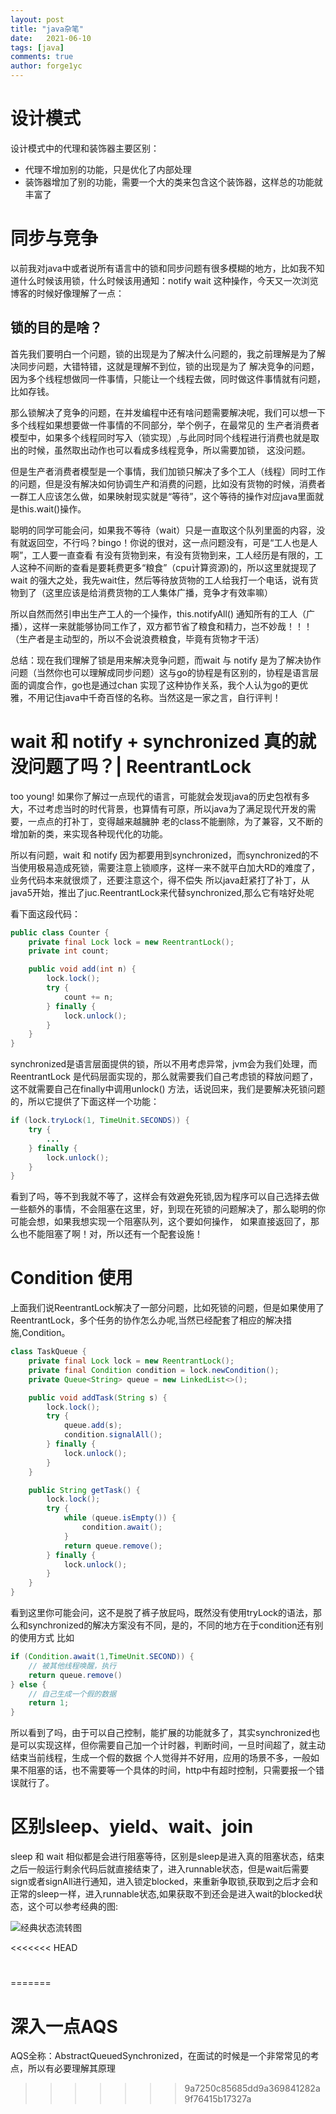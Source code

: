 ```yaml
---
layout: post
title: "java杂笔"
date:   2021-06-10
tags: [java]
comments: true
author: forge1yc 
---
```


# 设计模式
设计模式中的代理和装饰器主要区别：
* 代理不增加别的功能，只是优化了内部处理
* 装饰器增加了别的功能，需要一个大的类来包含这个装饰器，这样总的功能就丰富了


# 同步与竞争
以前我对java中或者说所有语言中的锁和同步问题有很多模糊的地方，比如我不知道什么时候该用锁，什么时候该用通知：notify
wait 这种操作，今天又一次浏览博客的时候好像理解了一点：

## 锁的目的是啥？
首先我们要明白一个问题，锁的出现是为了解决什么问题的，我之前理解是为了解决同步问题，大错特错，这就是理解不到位，锁的出现是为了
解决竞争的问题，因为多个线程想做同一件事情，只能让一个线程去做，同时做这件事情就有问题，比如存钱。

那么锁解决了竞争的问题，在并发编程中还有啥问题需要解决呢，我们可以想一下多个线程如果想要做一件事情的不同部分，举个例子，在最常见的
生产者消费者模型中，如果多个线程同时写入（锁实现）,与此同时同个线程进行消费也就是取出的时候，虽然取出动作也可以看成多线程竞争，所以需要加锁，
这没问题。

但是生产者消费者模型是一个事情，我们加锁只解决了多个工人（线程）同时工作的问题，但是没有解决如何协调生产和消费的问题，比如没有货物的时候，消费者
一群工人应该怎么做，如果映射现实就是“等待”，这个等待的操作对应java里面就是this.wait()操作。

聪明的同学可能会问，如果我不等待（wait）只是一直取这个队列里面的内容，没有就返回空，不行吗？bingo！你说的很对，这一点问题没有，可是“工人也是人啊”，工人要一直查看
有没有货物到来，有没有货物到来，工人经历是有限的，工人这种不间断的查看是要耗费更多“粮食”（cpu计算资源)的，所以这里就提现了wait
的强大之处，我先wait住，然后等待放货物的工人给我打一个电话，说有货物到了（这里应该是给消费货物的工人集体广播，竞争才有效率嘛）

所以自然而然引申出生产工人的一个操作，this.notifyAll()
通知所有的工人（广播），这样一来就能够协同工作了，双方都节省了粮食和精力，岂不妙哉！！！（生产者是主动型的，所以不会说浪费粮食，毕竟有货物才干活）

总结：现在我们理解了锁是用来解决竞争问题，而wait 与  notify
是为了解决协作问题（当然你也可以理解成同步问题）这与go的协程是有区别的，协程是语言层面的调度合作，go也是通过chan
实现了这种协作关系，我个人认为go的更优雅，不用记住java中千奇百怪的名称。当然这是一家之言，自行评判！

# wait 和 notify + synchronized 真的就没问题了吗？| ReentrantLock
too young!
如果你了解过一点现代的语言，可能就会发现java的历史包袱有多大，不过考虑当时的时代背景，也算情有可原，所以java为了满足现代开发的需要，一点点的打补丁，变得越来越臃肿
老的class不能删除，为了兼容，又不断的增加新的类，来实现各种现代化的功能。

所以有问题，wait 和 notify
因为都要用到synchronized，而synchronized的不当使用极易造成死锁，需要注意上锁顺序，这样一来不就平白加大RD的难度了，业务代码本来就很烦了，还要注意这个，得不偿失
所以java赶紧打了补丁，从java5开始，推出了juc.ReentrantLock来代替synchronized,那么它有啥好处呢

看下面这段代码：
```java
public class Counter {
    private final Lock lock = new ReentrantLock();
    private int count;

    public void add(int n) {
        lock.lock();
        try {
            count += n;
        } finally {
            lock.unlock();
        }
    }
}
```
synchronized是语言层面提供的锁，所以不用考虑异常，jvm会为我们处理，而ReentrantLock
是代码层面实现的，那么就需要我们自己考虑锁的释放问题了，这不就需要自己在finally中调用unlock()
方法，话说回来，我们是要解决死锁问题的，所以它提供了下面这样一个功能：
```java
if (lock.tryLock(1, TimeUnit.SECONDS)) {
    try {
        ...
    } finally {
        lock.unlock();
    }
}
```
看到了吗，等不到我就不等了，这样会有效避免死锁,因为程序可以自己选择去做一些额外的事情，不会阻塞在这里，好，到现在死锁的问题解决了，那么聪明的你可能会想，如果我想实现一个阻塞队列，这个要如何操作，
如果直接返回了，那么也不能阻塞了啊！对，所以还有一个配套设施！

# Condition 使用
上面我们说ReentrantLock解决了一部分问题，比如死锁的问题，但是如果使用了ReentrantLock，多个任务的协作怎么办呢,当然已经配套了相应的解决措施,Condition。
```java
class TaskQueue {
    private final Lock lock = new ReentrantLock();
    private final Condition condition = lock.newCondition();
    private Queue<String> queue = new LinkedList<>();

    public void addTask(String s) {
        lock.lock();
        try {
            queue.add(s);
            condition.signalAll();
        } finally {
            lock.unlock();
        }
    }

    public String getTask() {
        lock.lock();
        try {
            while (queue.isEmpty()) {
                condition.await();
            }
            return queue.remove();
        } finally {
            lock.unlock();
        }
    }
}
```
看到这里你可能会问，这不是脱了裤子放屁吗，既然没有使用tryLock的语法，那么和synchronized的解决方案没有不同，是的，不同的地方在于condition还有别的使用方式
比如
```java
if (Condition.await(1,TimeUnit.SECOND)) {
    // 被其他线程唤醒，执行
    return queue.remove()
} else {
    // 自己生成一个假的数据
    return 1;
}
```
所以看到了吗，由于可以自己控制，能扩展的功能就多了，其实synchronized也是可以实现这样，但你需要自己加一个计时器，判断时间，一旦时间超了，就主动结束当前线程，生成一个假的数据
个人觉得并不好用，应用的场景不多，一般如果不阻塞的话，也不需要等一个具体的时间，http中有超时控制，只需要报一个错误就行了。


# 区别sleep、yield、wait、join
sleep 和 wait 相似都是会进行阻塞等待，区别是sleep是进入真的阻塞状态，结束之后一般运行剩余代码后就直接结束了，进入runnable状态，但是wait后需要sign或者signAll进行通知，进入锁定blocked，来重新争取锁,获取到之后才会和
正常的sleep一样，进入runnable状态,如果获取不到还会是进入wait的blocked状态，这个可以参考经典的图:

![经典状态流转图](https://img2018.cnblogs.com/blog/137084/201908/137084-20190813080541362-1019213130.png)

<<<<<<< HEAD
#  
=======
# 深入一点AQS
AQS全称：AbstractQueuedSynchronized，在面试的时候是一个非常常见的考点，所以有必要理解其原理


>>>>>>> 9a7250c85685dd9a369841282a9f76415b17327a
